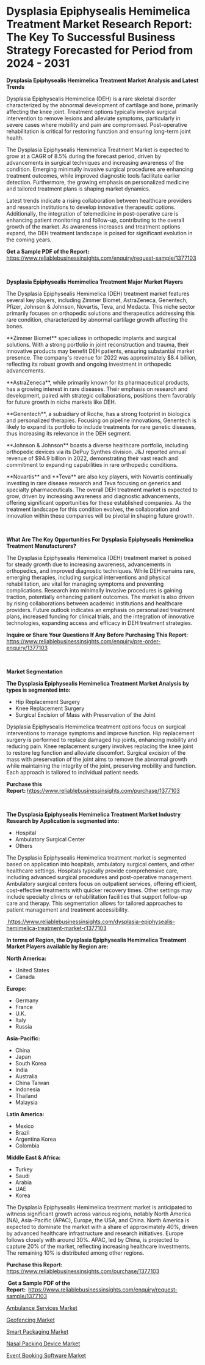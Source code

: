 <p><h1>Dysplasia Epiphysealis Hemimelica Treatment Market Research Report: The Key To Successful Business Strategy Forecasted for Period from 2024 - 2031</h1></p><p><strong>Dysplasia Epiphysealis Hemimelica Treatment Market Analysis and Latest Trends</strong></p>
<p><p>Dysplasia Epiphysealis Hemimelica (DEH) is a rare skeletal disorder characterized by the abnormal development of cartilage and bone, primarily affecting the knee joint. Treatment options typically involve surgical intervention to remove lesions and alleviate symptoms, particularly in severe cases where mobility and pain are compromised. Post-operative rehabilitation is critical for restoring function and ensuring long-term joint health.</p><p>The Dysplasia Epiphysealis Hemimelica Treatment Market is expected to grow at a CAGR of 8.5% during the forecast period, driven by advancements in surgical techniques and increasing awareness of the condition. Emerging minimally invasive surgical procedures are enhancing treatment outcomes, while improved diagnostic tools facilitate earlier detection. Furthermore, the growing emphasis on personalized medicine and tailored treatment plans is shaping market dynamics. </p><p>Latest trends indicate a rising collaboration between healthcare providers and research institutions to develop innovative therapeutic options. Additionally, the integration of telemedicine in post-operative care is enhancing patient monitoring and follow-up, contributing to the overall growth of the market. As awareness increases and treatment options expand, the DEH treatment landscape is poised for significant evolution in the coming years.</p></p>
<p><strong>Get a Sample PDF of the Report:&nbsp;</strong> <a href="https://www.reliablebusinessinsights.com/enquiry/request-sample/1377103?utm_campaign=1470&utm_medium=2&utm_source=Github&utm_content=ia&utm_term=23102024&utm_id=dysplasia-epiphysealis-hemimelica-treatment">https://www.reliablebusinessinsights.com/enquiry/request-sample/1377103</a></p>
<p>&nbsp;</p>
<p><strong>Dysplasia Epiphysealis Hemimelica Treatment Major Market Players</strong></p>
<p><p>The Dysplasia Epiphysealis Hemimelica (DEH) treatment market features several key players, including Zimmer Biomet, AstraZeneca, Genentech, Pfizer, Johnson & Johnson, Novartis, Teva, and Medacta. This niche sector primarily focuses on orthopedic solutions and therapeutics addressing this rare condition, characterized by abnormal cartilage growth affecting the bones.</p><p>**Zimmer Biomet** specializes in orthopedic implants and surgical solutions. With a strong portfolio in joint reconstruction and trauma, their innovative products may benefit DEH patients, ensuring substantial market presence. The company's revenue for 2022 was approximately $8.4 billion, reflecting its robust growth and ongoing investment in orthopedic advancements.</p><p>**AstraZeneca**, while primarily known for its pharmaceutical products, has a growing interest in rare diseases. Their emphasis on research and development, paired with strategic collaborations, positions them favorably for future growth in niche markets like DEH.</p><p>**Genentech**, a subsidiary of Roche, has a strong footprint in biologics and personalized therapies. Focusing on pipeline innovations, Genentech is likely to expand its portfolio to include treatments for rare genetic diseases, thus increasing its relevance in the DEH segment.</p><p>**Johnson & Johnson** boasts a diverse healthcare portfolio, including orthopedic devices via its DePuy Synthes division. J&J reported annual revenue of $94.9 billion in 2022, demonstrating their vast reach and commitment to expanding capabilities in rare orthopedic conditions.</p><p>**Novartis** and **Teva** are also key players, with Novartis continually investing in rare disease research and Teva focusing on generics and specialty pharmaceuticals. The overall DEH treatment market is expected to grow, driven by increasing awareness and diagnostic advancements, offering significant opportunities for these established companies. As the treatment landscape for this condition evolves, the collaboration and innovation within these companies will be pivotal in shaping future growth.</p></p>
<p>&nbsp;</p>
<p><strong>What Are The Key Opportunities For Dysplasia Epiphysealis Hemimelica Treatment Manufacturers?</strong></p>
<p><p>The Dysplasia Epiphysealis Hemimelica (DEH) treatment market is poised for steady growth due to increasing awareness, advancements in orthopedics, and improved diagnostic techniques. While DEH remains rare, emerging therapies, including surgical interventions and physical rehabilitation, are vital for managing symptoms and preventing complications. Research into minimally invasive procedures is gaining traction, potentially enhancing patient outcomes. The market is also driven by rising collaborations between academic institutions and healthcare providers. Future outlook indicates an emphasis on personalized treatment plans, increased funding for clinical trials, and the integration of innovative technologies, expanding access and efficacy in DEH treatment strategies.</p></p>
<p><strong>Inquire or Share Your Questions If Any Before Purchasing This Report:</strong> <a href="https://www.reliablebusinessinsights.com/enquiry/pre-order-enquiry/1377103?utm_campaign=1470&utm_medium=2&utm_source=Github&utm_content=ia&utm_term=23102024&utm_id=dysplasia-epiphysealis-hemimelica-treatment">https://www.reliablebusinessinsights.com/enquiry/pre-order-enquiry/1377103</a></p>
<p>&nbsp;</p>
<p><strong>Market Segmentation</strong></p>
<p><strong>The Dysplasia Epiphysealis Hemimelica Treatment Market Analysis by types is segmented into:</strong></p>
<p><ul><li>Hip Replacement Surgery</li><li>Knee Replacement Surgery</li><li>Surgical Excision of Mass with Preservation of the Joint</li></ul></p>
<p><p>Dysplasia Epiphysealis Hemimelica treatment options focus on surgical interventions to manage symptoms and improve function. Hip replacement surgery is performed to replace damaged hip joints, enhancing mobility and reducing pain. Knee replacement surgery involves replacing the knee joint to restore leg function and alleviate discomfort. Surgical excision of the mass with preservation of the joint aims to remove the abnormal growth while maintaining the integrity of the joint, preserving mobility and function. Each approach is tailored to individual patient needs.</p></p>
<p><strong>Purchase this Report:&nbsp;</strong><a href="https://www.reliablebusinessinsights.com/purchase/1377103?utm_campaign=1470&utm_medium=2&utm_source=Github&utm_content=ia&utm_term=23102024&utm_id=dysplasia-epiphysealis-hemimelica-treatment">https://www.reliablebusinessinsights.com/purchase/1377103</a></p>
<p>&nbsp;</p>
<p><strong>The Dysplasia Epiphysealis Hemimelica Treatment Market Industry Research by Application is segmented into:</strong></p>
<p><ul><li>Hospital</li><li>Ambulatory Surgical Center</li><li>Others</li></ul></p>
<p><p>The Dysplasia Epiphysealis Hemimelica treatment market is segmented based on application into hospitals, ambulatory surgical centers, and other healthcare settings. Hospitals typically provide comprehensive care, including advanced surgical procedures and post-operative management. Ambulatory surgical centers focus on outpatient services, offering efficient, cost-effective treatments with quicker recovery times. Other settings may include specialty clinics or rehabilitation facilities that support follow-up care and therapy. This segmentation allows for tailored approaches to patient management and treatment accessibility.</p></p>
<p><a href="https://www.reliablebusinessinsights.com/dysplasia-epiphysealis-hemimelica-treatment-market-r1377103?utm_campaign=1470&utm_medium=2&utm_source=Github&utm_content=ia&utm_term=23102024&utm_id=dysplasia-epiphysealis-hemimelica-treatment">&nbsp;https://www.reliablebusinessinsights.com/dysplasia-epiphysealis-hemimelica-treatment-market-r1377103</a></p>
<p><strong>In terms of Region, the Dysplasia Epiphysealis Hemimelica Treatment Market Players available by Region are:</strong></p>
<p>
    <p> <strong> North America: </strong>
        <ul>
            <li>United States</li>
            <li>Canada</li>
        </ul>
        </p> 
    <p> <strong> Europe: </strong>
        <ul>
            <li>Germany</li>
            <li>France</li>
            <li>U.K.</li>
            <li>Italy</li>
            <li>Russia</li>
        </ul>
        </p> 
    <p> <strong> Asia-Pacific: </strong>
        <ul>
            <li>China</li>
            <li>Japan</li>
            <li>South Korea</li>
            <li>India</li>
            <li>Australia</li>
            <li>China Taiwan</li>
            <li>Indonesia</li>
            <li>Thailand</li>
            <li>Malaysia</li>
        </ul>
        </p> 
    <p> <strong> Latin America: </strong>
        <ul>
            <li>Mexico</li>
            <li>Brazil</li>
            <li>Argentina Korea</li>
            <li>Colombia</li>
        </ul>
        </p> 
    <p> <strong> Middle East & Africa: </strong>
        <ul>
            <li>Turkey</li>
            <li>Saudi</li>
            <li>Arabia</li>
            <li>UAE</li>
            <li>Korea</li>
        </ul>
    </p>
    </p>
<p><p>The Dysplasia Epiphysealis Hemimelica treatment market is anticipated to witness significant growth across various regions, notably North America (NA), Asia-Pacific (APAC), Europe, the USA, and China. North America is expected to dominate the market with a share of approximately 40%, driven by advanced healthcare infrastructure and research initiatives. Europe follows closely with around 30%. APAC, led by China, is projected to capture 20% of the market, reflecting increasing healthcare investments. The remaining 10% is distributed among other regions.</p></p>
<p><strong>Purchase this Report: </strong><a href="https://www.reliablebusinessinsights.com/purchase/1377103?utm_campaign=1470&utm_medium=2&utm_source=Github&utm_content=ia&utm_term=23102024&utm_id=dysplasia-epiphysealis-hemimelica-treatment">https://www.reliablebusinessinsights.com/purchase/1377103</a></p>
<p>&nbsp;<strong>Get a Sample PDF of the Report:&nbsp;&nbsp;</strong><a href="https://www.reliablebusinessinsights.com/enquiry/request-sample/1377103?utm_campaign=1470&utm_medium=2&utm_source=Github&utm_content=ia&utm_term=23102024&utm_id=dysplasia-epiphysealis-hemimelica-treatment">https://www.reliablebusinessinsights.com/enquiry/request-sample/1377103</a></p>
<p><strong></strong></p>
<p><p><a href="https://www.linkedin.com/pulse/ambulance-services-industry-sector-new-technologies-market-wcvif?utm_campaign=1470&utm_medium=2&utm_source=Github&utm_content=ia&utm_term=23102024&utm_id=dysplasia-epiphysealis-hemimelica-treatment">Ambulance Services Market</a></p><p><a href="https://www.linkedin.com/pulse/geofencing-market-size-share-growth-analysis-type-application-l2rbe?utm_campaign=1470&utm_medium=2&utm_source=Github&utm_content=ia&utm_term=23102024&utm_id=dysplasia-epiphysealis-hemimelica-treatment">Geofencing Market</a></p><p><a href="https://www.linkedin.com/pulse/smart-packaging-industry-sector-market-dynamics-future-yrt3e?utm_campaign=1470&utm_medium=2&utm_source=Github&utm_content=ia&utm_term=23102024&utm_id=dysplasia-epiphysealis-hemimelica-treatment">Smart Packaging Market</a></p><p><a href="https://github.com/wwwkeltoum/Market-Research-Report-List-5/blob/main/nasal-packing-device-market.md?utm_campaign=1470&utm_medium=2&utm_source=Github&utm_content=ia&utm_term=23102024&utm_id=dysplasia-epiphysealis-hemimelica-treatment">Nasal Packing Device Market</a></p><p><a href="https://www.linkedin.com/pulse/event-booking-software-market-shifts-strategic-analysis-2024-2031-zj3ue?utm_campaign=1470&utm_medium=2&utm_source=Github&utm_content=ia&utm_term=23102024&utm_id=dysplasia-epiphysealis-hemimelica-treatment">Event Booking Software Market</a></p></p>